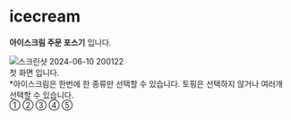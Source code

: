 # icecream
**아이스크림 주문 포스기** 입니다.

![스크린샷 2024-06-10 200122](https://github.com/tyt9/icecream/assets/143326223/bbdd6058-7eed-4186-bb57-0fe8606113fa)<br>
첫 화면 입니다.<br>
*아이스크림은 한번에 한 종류만 선택할 수 있습니다. 토핑은 선택하지 않거나 여러개 선택할 수 있습니다.<br>
①
②
③
④
⑤
